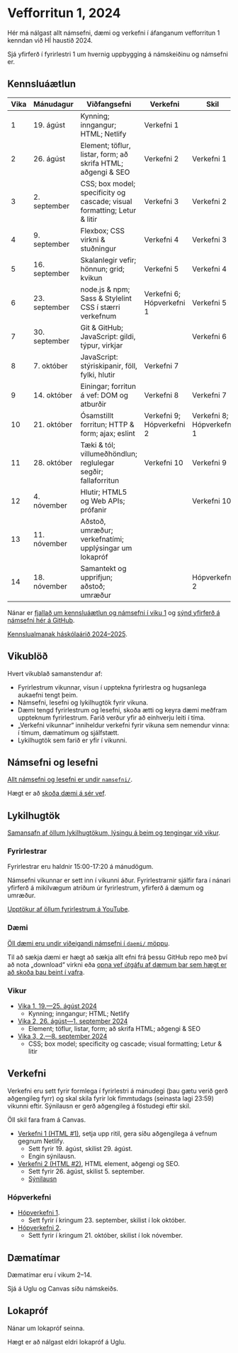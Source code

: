 # Vefforritun 1, 2024

Hér má nálgast allt námsefni, dæmi og verkefni í áfanganum vefforritun 1 kenndan við HÍ haustið 2024.

Sjá yfirferð í fyrirlestri 1 um hvernig uppbygging á námskeiðinu og námsefni er.

## Kennsluáætlun

| Vika | Mánudagur     | Viðfangsefni                                                             | Verkefni                  | Skil                      |
|------|---------------|--------------------------------------------------------------------------|---------------------------|---------------------------|
| 1    | 19. ágúst     | Kynning; inngangur; HTML; Netlify                                        | Verkefni 1                |                           |
| 2    | 26. ágúst     | Element; töflur, listar, form; að skrifa HTML; aðgengi & SEO             | Verkefni 2                | Verkefni 1                |
| 3    | 2. september  | CSS; box model; specificity og cascade; visual formatting; Letur & litir | Verkefni 3                | Verkefni 2                |
| 4    | 9. september  | Flexbox; CSS virkni & stuðningur                                         | Verkefni 4                | Verkefni 3                |
| 5    | 16. september | Skalanlegir vefir; hönnun; grid; kvikun                                  | Verkefni 5                | Verkefni 4                |
| 6    | 23. september | node.js & npm; Sass & Stylelint CSS í stærri verkefnum                   | Verkefni 6; Hópverkefni 1 | Verkefni 5                |
| 7    | 30. september | Git & GitHub; JavaScript: gildi, týpur, virkjar                          |                           | Verkefni 6                |
| 8    | 7. október    | JavaScript: stýriskipanir, föll, fylki, hlutir                           | Verkefni 7                |                           |
| 9    | 14. október   | Einingar; forritun á vef: DOM og atburðir                                | Verkefni 8                | Verkefni 7                |
| 10   | 21. október   | Ósamstillt forritun; HTTP & form; ajax; eslint                           | Verkefni 9; Hópverkefni 2 | Verkefni 8; Hópverkefni 1 |
| 11   | 28. október   | Tæki & tól; villumeðhöndlun; reglulegar segðir; fallaforritun            | Verkefni 10               | Verkefni 9                |
| 12   | 4. nóvember   | Hlutir; HTML5 og Web APIs; prófanir                                      |                           | Verkefni 10               |
| 13   | 11. nóvember  | Aðstoð, umræður; verkefnatími; upplýsingar um lokapróf                   |                           |                           |
| 14   | 18. nóvember  | Samantekt og upprifjun; aðstoð; umræður                                  |                           | Hópverkefni 2             |

Nánar er [fjallað um kennsluáætlun og námsefni í viku 1](vikur/vika-01.md) og [sýnd yfirferð á námsefni hér á GitHub](https://youtu.be/apyHkQKQDqU).

[Kennslualmanak háskólaárið 2024–2025](https://ugla.hi.is/kennsluskra/index.php?tab=skoli&chapter=content&id=51730%3Den).

## Vikublöð

Hvert vikublað samanstendur af:

- Fyrirlestrum vikunnar, vísun í upptekna fyrirlestra og hugsanlega aukaefni tengt þeim.
- Námsefni, lesefni og lykilhugtök fyrir vikuna.
- Dæmi tengd fyrirlestrum og lesefni, skoða ætti og keyra dæmi meðfram uppteknum fyrirlestrum. Farið verður yfir að einhverju leiti í tíma.
- „Verkefni vikunnar“ inniheldur verkefni fyrir vikuna sem nemendur vinna: í tímum, dæmatímum og sjálfstætt.
- Lykilhugtök sem farið er yfir í vikunni.

## Námsefni og lesefni

[Allt námsefni og lesefni er undir `namsefni/`](/namsefni).

Hægt er að [skoða dæmi á sér vef](https://vefforritun.github.io/vef1-2024/).

## Lykilhugtök

[Samansafn af öllum lykilhugtökum, lýsingu á þeim og tengingar við vikur](./lykilhugtok.md).

### Fyrirlestrar

Fyrirlestrar eru haldnir 15:00-17:20 á mánudögum.

Námsefni vikunnar er sett inn í vikunni áður. Fyrirlestrarnir sjálfir fara í nánari yfirferð á mikilvægum atriðum úr fyrirlestrum, yfirferð á dæmum og umræður.

[Upptökur af öllum fyrirlestrum á YouTube](https://www.youtube.com/playlist?list=PLRj-ccg8iozyMG9VdNdl8qQHmfWK7zW9Y).

### Dæmi

[Öll dæmi eru undir viðeigandi námsefni í `daemi/` möppu](/namsefni).

Til að sækja dæmi er hægt að sækja allt efni frá þessu GitHub repo með því að nota „download“ virkni eða [opna vef útgáfu af dæmum þar sem hægt er að skoða þau beint í vafra](https://vefforritun.github.io/vef1-2024/daemi/).

### Vikur

- [Vika 1, 19.—25. ágúst 2024](vikur/vika-01.md)
  - Kynning; inngangur; HTML; Netlify
- [Vika 2, 26. ágúst—1. september 2024](vikur/vika-02.md)
  - Element; töflur, listar, form; að skrifa HTML; aðgengi & SEO
- [Vika 3, 2.—8. september 2024](vikur/vika-03.md)
  - CSS; box model; specificity og cascade; visual formatting; Letur & litir

## Verkefni

Verkefni eru sett fyrir formlega í fyrirlestri á mánudegi (þau gætu verið gerð aðgengileg fyrr) og skal skila fyrir lok fimmtudags (seinasta lagi 23:59) vikunni eftir. Sýnilausn er gerð aðgengileg á föstudegi eftir skil.

Öll skil fara fram á Canvas.

- [Verkefni 1 (HTML #1)](https://github.com/vefforritun/vef1-2024-v1), setja upp ritil, gera síðu aðgengilega á vefnum gegnum Netlify.
  - Sett fyrir 19. ágúst, skilist 29. ágúst.
  - Engin sýnilausn.
- [Verkefni 2 (HTML #2)](https://github.com/vefforritun/vef1-2024-v2), HTML element, aðgengi og SEO.
  - Sett fyrir 26. ágúst, skilist 5. september.
  - [Sýnilausn](https://github.com/vefforritun/vef1-2024-v2-synilausn)

### Hópverkefni

- [Hópverkefni 1](https://github.com/vefforritun/vef1-2024-h1).
  - Sett fyrir í kringum 23. september, skilist í lok október.
- [Hópverkefni 2](https://github.com/vefforritun/vef1-2024-h2).
  - Sett fyrir í kringum 21. október, skilist í lok nóvember.

## Dæmatímar

Dæmatímar eru í vikum 2–14.

Sjá á Uglu og Canvas síðu námskeiðs.

## Lokapróf

Nánar um lokapróf seinna.

Hægt er að nálgast eldri lokapróf á Uglu.
